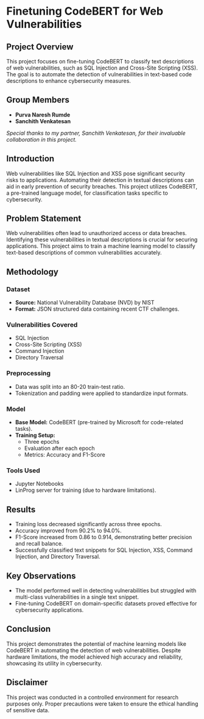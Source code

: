 # Finetuning CodeBERT for Web Vulnerabilities

## Project Overview
This project focuses on fine-tuning CodeBERT to classify text descriptions of web vulnerabilities, such as SQL Injection and Cross-Site Scripting (XSS). The goal is to automate the detection of vulnerabilities in text-based code descriptions to enhance cybersecurity measures.

## Group Members
- **Purva Naresh Rumde**
- **Sanchith Venkatesan**

*Special thanks to my partner, Sanchith Venkatesan, for their invaluable collaboration in this project.*

## Introduction
Web vulnerabilities like SQL Injection and XSS pose significant security risks to applications. Automating their detection in textual descriptions can aid in early prevention of security breaches. This project utilizes CodeBERT, a pre-trained language model, for classification tasks specific to cybersecurity.

## Problem Statement
Web vulnerabilities often lead to unauthorized access or data breaches. Identifying these vulnerabilities in textual descriptions is crucial for securing applications. This project aims to train a machine learning model to classify text-based descriptions of common vulnerabilities accurately.

## Methodology
### Dataset
- **Source:** National Vulnerability Database (NVD) by NIST
- **Format:** JSON structured data containing recent CTF challenges.

### Vulnerabilities Covered
- SQL Injection
- Cross-Site Scripting (XSS)
- Command Injection
- Directory Traversal

### Preprocessing
- Data was split into an 80-20 train-test ratio.
- Tokenization and padding were applied to standardize input formats.

### Model
- **Base Model:** CodeBERT (pre-trained by Microsoft for code-related tasks).
- **Training Setup:**
  - Three epochs
  - Evaluation after each epoch
  - Metrics: Accuracy and F1-Score

### Tools Used
- Jupyter Notebooks
- LinProg server for training (due to hardware limitations).

## Results
- Training loss decreased significantly across three epochs.
- Accuracy improved from 90.2% to 94.0%.
- F1-Score increased from 0.86 to 0.914, demonstrating better precision and recall balance.
- Successfully classified text snippets for SQL Injection, XSS, Command Injection, and Directory Traversal.

## Key Observations
- The model performed well in detecting vulnerabilities but struggled with multi-class vulnerabilities in a single text snippet.
- Fine-tuning CodeBERT on domain-specific datasets proved effective for cybersecurity applications.

## Conclusion
This project demonstrates the potential of machine learning models like CodeBERT in automating the detection of web vulnerabilities. Despite hardware limitations, the model achieved high accuracy and reliability, showcasing its utility in cybersecurity.

## Disclaimer
This project was conducted in a controlled environment for research purposes only. Proper precautions were taken to ensure the ethical handling of sensitive data.
